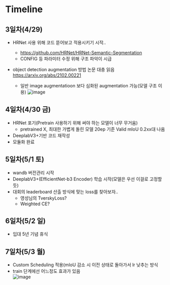 # Timeline


## 3일차(4/29)

- HRNet 사용 위해 코드 뜯어보고 적용시키기 시작.. 
  - https://github.com/HRNet/HRNet-Semantic-Segmentation
  - CONFIG 등 파라미터 수정 위해 구조 파악이 시급

- object detection augmentation 방법 논문 대충 읽음 https://arxiv.org/abs/2102.00221 
  - 일반 image augmentatioon 보다 심화된 augmentation 가능(모델 구조 이용)
  ![image](https://user-images.githubusercontent.com/43736669/116516294-6ab4d300-a908-11eb-822c-39705ad3c0a6.png)

## 4일차(4/30 금)
- HRNet 포기(Pretrain 사용하기 위해 써야 하는 모델이 너무 무거움)
  - pretrained X, 최대한 가볍게 돌린 모델 20ep 기준 Valid mIoU 0.2xx대 나옴
- DeeplabV3+기반 코드 재작성
- 모듈화 완료

## 5일차(5/1 토)
- wandb 버전관리 시작
- DeeplabV3+(EfficientNet-b3 Encoder) 학습 시작(모델은 우선 이걸로 고정할듯)
- 대회의 leaderboard 산출 방식에 맞는 loss를 찾아보자..
  - 영성님의 TverskyLoss?
  - Weighted CE?

## 6일차(5/2 일)
- 입대 5년 기념 휴식

## 7일차(5/3 월)
- Custom Scheduling 적용(mIoU 감소 시 이전 상태로 돌아가서 lr 낮추는 방식  
 - train 단계에선 어느정도 효과가 있음  
   ![image](https://user-images.githubusercontent.com/43736669/116854730-22aced80-ac33-11eb-86c1-dc68e5858d5d.png)

